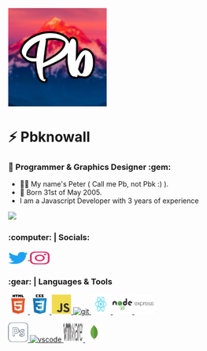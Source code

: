 
<img height="200" src="https://github.com/Pbknowall/Pbknowall/blob/main/Assets/Logo.png">
<h1 align="left">⚡ Pbknowall</h1>
<h3 align="left">💎 Programmer & Graphics Designer :gem:</h3>
<ul>
    <li>👨🏻 My name's Peter ( Call me Pb, not Pbk :) ).</li>
    <li>📅 Born 31st of May 2005.</li>
    <li>I am a Javascript Developer with 3 years of experience</li>
</ul>

![](https://discord.c99.nl/widget/theme-3/283312969931292672.png)

<h3 align="left">:computer: | Socials:</h3>
<p>
    <a href="https://twitter.com/pbknowall" target="blank">
        <img align="center" src="https://raw.githubusercontent.com/Pbknowall/Pbknowall/main/Assets/twitter.svg"
            alt="Pbknowall on Twitter" height="30" width="40" />
    </a>
    <a href="https://instagram.com/pbknow_all" target="blank">
        <img align="center" src="https://raw.githubusercontent.com/Pbknowall/Pbknowall/main/Assets/instagram.svg"
            alt="Pbknowall on Twitter" height="30" width="40" />
    </a>
</p>

<h3 align="left">:gear: | Languages & Tools</h3>
<p align="left">
    <a href="https://developer.mozilla.org/en-US/docs/Web/HTML" target="_blank">
        <img src="https://raw.githubusercontent.com/devicons/devicon/master/icons/html5/html5-original-wordmark.svg"
            alt="html5" width="40" height="40" />
    </a>
    <a href="https://www.w3schools.com/css/" target="_blank">
        <img src="https://raw.githubusercontent.com/devicons/devicon/master/icons/css3/css3-original-wordmark.svg"
            alt="css3" width="40" height="40" />
    </a>
    <a href="https://developer.mozilla.org/en-US/docs/Web/JavaScript" target="_blank">
        <img src="https://raw.githubusercontent.com/devicons/devicon/master/icons/javascript/javascript-original.svg"
            alt="javascript" width="40" height="40" />
    </a>
    <a href="https://git-scm.com/" target="_blank">
        <img src="https://www.vectorlogo.zone/logos/git-scm/git-scm-icon.svg" alt="git" width="40" height="40" />
    </a>
    <a href="https://reactjs.org/" target="_blank">
        <img src="https://raw.githubusercontent.com/Pbknowall/Pbknowall/main/Assets/React-icon.svg" alt="Reactjs"
            width="40" height="40" />
    </a>
    <a href="https://nodejs.org" target="_blank">
        <img src="https://raw.githubusercontent.com/devicons/devicon/master/icons/nodejs/nodejs-original-wordmark.svg"
            alt="nodejs" width="40" height="40" />
    </a>
    <a href="https://expressjs.com" target="_blank">
        <img src="https://raw.githubusercontent.com/devicons/devicon/master/icons/express/express-original-wordmark.svg"
            alt="express" width="40" height="40" />
    </a>
</p>

<p align="left">
    <a href="https://www.photoshop.com/" target="_blank">
        <img src="https://raw.githubusercontent.com/devicons/devicon/master/icons/photoshop/photoshop-line.svg"
            alt="photoshop" width="40" height="40" />
    </a>
    <a href="https://code.visualstudio.com/" target="_blank">
        <img src="https://cdn.worldvectorlogo.com/logos/visual-studio-code-1.svg" alt="vscode" width="40" height="40" />
    </a>
    <a href="https://www.vmware.com/" target="_blank">
        <img src="https://raw.githubusercontent.com/Pbknowall/Pbknowall/main/Assets/VMware.svg" alt="VMware" width="40"
            height="40" />
    </a>
    <a href="https://www.mongodb.com/" target="_blank">
        <img src="https://raw.githubusercontent.com/Pbknowall/Pbknowall/main/Assets/mongodb.svg" alt="" width="40"
            height="40" />
    </a>
</p>